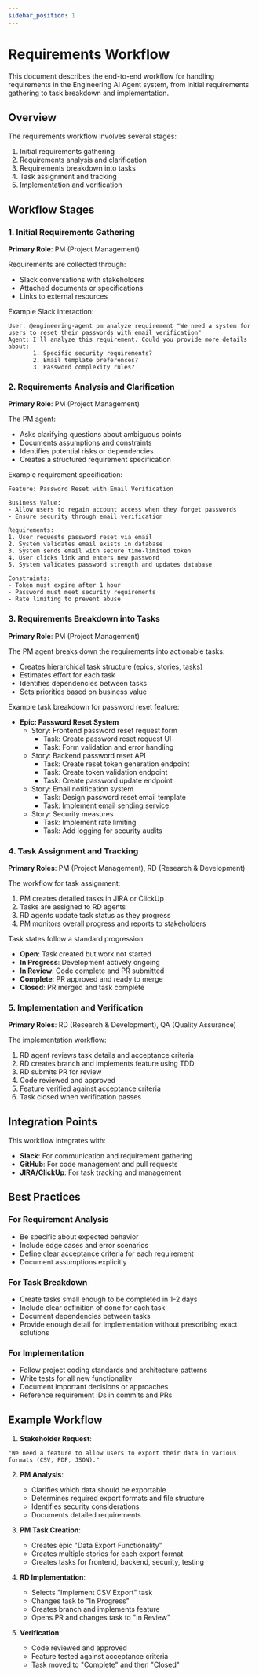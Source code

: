 ```yaml
---
sidebar_position: 1
---
```


# Requirements Workflow

This document describes the end-to-end workflow for handling requirements in the Engineering AI Agent system, from initial requirements gathering to task breakdown and implementation.

## Overview

The requirements workflow involves several stages:
1. Initial requirements gathering
2. Requirements analysis and clarification
3. Requirements breakdown into tasks
4. Task assignment and tracking
5. Implementation and verification

## Workflow Stages

### 1. Initial Requirements Gathering

**Primary Role**: PM (Project Management)

Requirements are collected through:
- Slack conversations with stakeholders
- Attached documents or specifications
- Links to external resources

Example Slack interaction:
```
User: @engineering-agent pm analyze requirement "We need a system for users to reset their passwords with email verification"
Agent: I'll analyze this requirement. Could you provide more details about:
       1. Specific security requirements?
       2. Email template preferences?
       3. Password complexity rules?
```

### 2. Requirements Analysis and Clarification

**Primary Role**: PM (Project Management)

The PM agent:
- Asks clarifying questions about ambiguous points
- Documents assumptions and constraints
- Identifies potential risks or dependencies
- Creates a structured requirement specification

Example requirement specification:
```
Feature: Password Reset with Email Verification

Business Value:
- Allow users to regain account access when they forget passwords
- Ensure security through email verification

Requirements:
1. User requests password reset via email
2. System validates email exists in database
3. System sends email with secure time-limited token
4. User clicks link and enters new password
5. System validates password strength and updates database

Constraints:
- Token must expire after 1 hour
- Password must meet security requirements
- Rate limiting to prevent abuse
```

### 3. Requirements Breakdown into Tasks

**Primary Role**: PM (Project Management)

The PM agent breaks down the requirements into actionable tasks:
- Creates hierarchical task structure (epics, stories, tasks)
- Estimates effort for each task
- Identifies dependencies between tasks
- Sets priorities based on business value

Example task breakdown for password reset feature:

- **Epic: Password Reset System**
  - Story: Frontend password reset request form
    - Task: Create password reset request UI
    - Task: Form validation and error handling
  - Story: Backend password reset API
    - Task: Create reset token generation endpoint
    - Task: Create token validation endpoint
    - Task: Create password update endpoint
  - Story: Email notification system
    - Task: Design password reset email template
    - Task: Implement email sending service
  - Story: Security measures
    - Task: Implement rate limiting
    - Task: Add logging for security audits

### 4. Task Assignment and Tracking

**Primary Roles**: PM (Project Management), RD (Research & Development)

The workflow for task assignment:

1. PM creates detailed tasks in JIRA or ClickUp
2. Tasks are assigned to RD agents
3. RD agents update task status as they progress
4. PM monitors overall progress and reports to stakeholders

Task states follow a standard progression:
- **Open**: Task created but work not started
- **In Progress**: Development actively ongoing
- **In Review**: Code complete and PR submitted
- **Complete**: PR approved and ready to merge
- **Closed**: PR merged and task complete

### 5. Implementation and Verification

**Primary Roles**: RD (Research & Development), QA (Quality Assurance)

The implementation workflow:

1. RD agent reviews task details and acceptance criteria
2. RD creates branch and implements feature using TDD
3. RD submits PR for review
4. Code reviewed and approved
5. Feature verified against acceptance criteria
6. Task closed when verification passes

## Integration Points

This workflow integrates with:

- **Slack**: For communication and requirement gathering
- **GitHub**: For code management and pull requests
- **JIRA/ClickUp**: For task tracking and management

## Best Practices

### For Requirement Analysis

- Be specific about expected behavior
- Include edge cases and error scenarios
- Define clear acceptance criteria for each requirement
- Document assumptions explicitly

### For Task Breakdown

- Create tasks small enough to be completed in 1-2 days
- Include clear definition of done for each task
- Document dependencies between tasks
- Provide enough detail for implementation without prescribing exact solutions

### For Implementation

- Follow project coding standards and architecture patterns
- Write tests for all new functionality
- Document important decisions or approaches
- Reference requirement IDs in commits and PRs

## Example Workflow

1. **Stakeholder Request**:
 ```
"We need a feature to allow users to export their data in various formats (CSV, PDF, JSON)."
```

2. **PM Analysis**:
   - Clarifies which data should be exportable
   - Determines required export formats and file structure
   - Identifies security considerations
   - Documents detailed requirements

3. **PM Task Creation**:
   - Creates epic "Data Export Functionality"
   - Creates multiple stories for each export format
   - Creates tasks for frontend, backend, security, testing

4. **RD Implementation**:
   - Selects "Implement CSV Export" task
   - Changes task to "In Progress"
   - Creates branch and implements feature
   - Opens PR and changes task to "In Review"

5. **Verification**:
   - Code reviewed and approved
   - Feature tested against acceptance criteria
   - Task moved to "Complete" and then "Closed"
